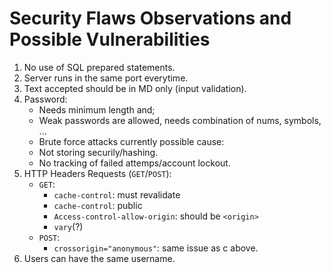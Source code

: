 # Security Flaws Observations and Possible Vulnerabilities

1. No use of SQL prepared statements.
2. Server runs in the same port everytime.
3. Text accepted should be in MD only (input validation).
4. Password:
    - Needs minimum length and;
    - Weak passwords are allowed, needs combination of nums, symbols, ...
    - Brute force attacks currently possible cause:
    - Not storing securily/hashing.
    - No tracking of failed attemps/account lockout.
5. HTTP Headers Requests (`GET`/`POST`):
    - `GET`:
        * `cache-control`: must revalidate
        * `cache-control`: public
        * `Access-control-allow-origin`: should be `<origin>`
        * `vary`(?)
    - `POST`:
        * `crossorigin="anonymous"`: same issue as c above.
6. Users can have the same username.

